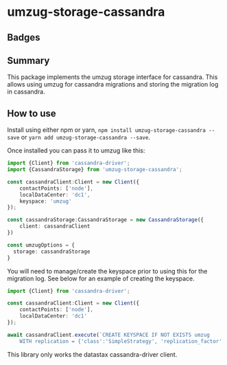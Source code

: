 # umzug-storage-cassandra

## Badges


## Summary

This package implements the umzug storage interface for cassandra. This allows using umzug for cassandra migrations and storing the migration log in cassandra.

## How to use

Install using either npm or yarn, `npm install umzug-storage-cassandra --save` or `yarn add umzug-storage-cassandra --save`.

Once installed you can pass it to umzug like this: 

``` typescript
import {Client} from 'cassandra-driver';
import {CassandraStorage} from 'umzug-storage-cassandra';

const cassandraClient:Client = new Client({
    contactPoints: ['node'],
    localDataCenter: 'dc1',
    keyspace: 'umzug'
});

const cassandraStorage:CassandraStorage = new CassandraStorage({
    client: cassandraClient
})

const umzugOptions = {
  storage: cassandraStorage
}

```

You will need to manage/create the keyspace prior to using this for the migration log. See below for an example of creating the keyspace.

``` typescript
import {Client} from 'cassandra-driver';

const cassandraClient:Client = new Client({
    contactPoints: ['node'],
    localDataCenter: 'dc1'
});

await cassandraClient.execute(`CREATE KEYSPACE IF NOT EXISTS umzug
    WITH replication = {'class':'SimpleStrategy', 'replication_factor' : 3};`);
```

This library only works the datastax cassandra-driver client.